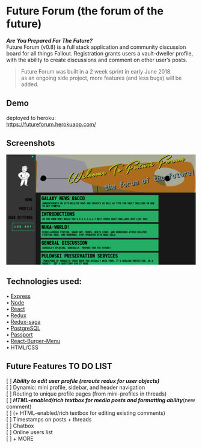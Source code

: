 # Future Forum (the forum of the future)
 **_Are You Prepared For The Future?_**\
 Future Forum (v0.8) is a full stack application and community discussion board for all things Fallout. 
 Registration grants users a vault-dweller profile, with the ability to create discussions and comment on other user’s posts.

 >Future Forum was built in a 2 week sprint in early June 2018.\
 >as an ongoing side project, more features (and less bugs) will be added.

 ## Demo
deployed to heroku:\
https://futureforum.herokuapp.com/

 ## Screenshots

![home page](screenshots/futureforum1.png "home page")

 ## Technologies used:
 
• [Express](https://github.com/expressjs/express) \
• [Node](https://github.com/nodejs/node) \
• [React](https://github.com/reactjs) \
• [Redux](https://github.com/reduxjs/react-redux) \
• [Redux-saga](https://github.com/redux-saga/redux-saga) \
• [PostgreSQL](https://www.postgresql.org/) \
• [Passport](http://www.passportjs.org/) \
• [React-Burger-Menu](https://github.com/negomi/react-burger-menu) \
• HTML/CSS

## Future Features TO DO LIST
[ ] ***Ability to edit user profile (reroute redux for user objects)*** \
[ ] Dynamic: mini profile, sidebar, and header navigation\
[ ] Routing to unique profile pages (from mini-profiles in threads)\
[ ] ***HTML-enabled/rich textbox for media posts and formatting ability***(new comment)\
[ ] (+ HTML-enabled/rich textbox for editing existing comments)\
[ ] Timestamps on posts + threads\
[ ] Chatbox\
[ ] Online users list\
[ ] + MORE
